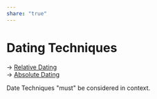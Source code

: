 ```yaml
---  
share: "true"  
---  
```

# Dating Techniques  
  
-> [Relative Dating](./Relative%20Dating.md)  
-> [Absolute Dating](./Absolute%20Dating.md)  
  
Date Techniques "must" be considered in context. 